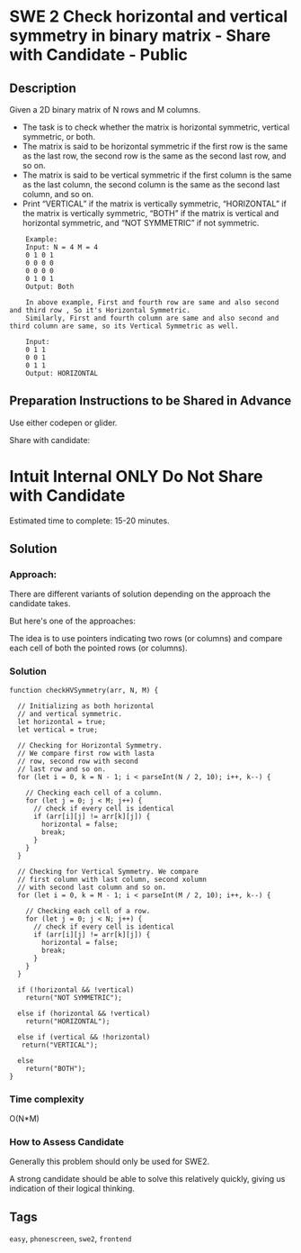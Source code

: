 # SWE 2 Check horizontal and vertical symmetry in binary matrix - Share with Candidate - Public

## Description

Given a 2D binary matrix of N rows and M columns. 

* The task is to check whether the matrix is horizontal symmetric, vertical symmetric, or both.
* The matrix is said to be horizontal symmetric if the first row is the same as the last row, the second row is the same as the second last row, and so on.
* The matrix is said to be vertical symmetric if the first column is the same as the last column, the second column is the same as the second last column, and so on. 
* Print “VERTICAL” if the matrix is vertically symmetric, “HORIZONTAL” if the matrix is vertically symmetric, “BOTH” if the matrix is vertical and horizontal symmetric, and “NOT SYMMETRIC” if not symmetric.


```
    Example:
    Input: N = 4 M = 4
    0 1 0 1
    0 0 0 0
    0 0 0 0
    0 1 0 1
    Output: Both

    In above example, First and fourth row are same and also second and third row , So it's Horizontal Symmetric.
    Similarly, First and fourth column are same and also second and third column are same, so its Vertical Symmetric as well.
      
    Input: 
    0 1 1
    0 0 1
    0 1 1    
    Output: HORIZONTAL                                   
```

## Preparation Instructions to be Shared in Advance

Use either codepen or glider.

Share with candidate:

# Intuit Internal ONLY Do Not Share with Candidate

Estimated time to complete: 15-20 minutes.

## Solution

### Approach:

There are different variants of solution depending on the approach the candidate takes. 

But here's one of the approaches:

The idea is to use pointers indicating two rows (or columns) and compare each cell of both the pointed rows (or columns). 

###  Solution
```
function checkHVSymmetry(arr, N, M) {

  // Initializing as both horizontal
  // and vertical symmetric.
  let horizontal = true;
  let vertical = true;

  // Checking for Horizontal Symmetry.
  // We compare first row with lasta
  // row, second row with second
  // last row and so on.
  for (let i = 0, k = N - 1; i < parseInt(N / 2, 10); i++, k--) {

    // Checking each cell of a column.
    for (let j = 0; j < M; j++) {
      // check if every cell is identical
      if (arr[i][j] != arr[k][j]) {
        horizontal = false;
        break;
      }
    }
  }

  // Checking for Vertical Symmetry. We compare
  // first column with last column, second xolumn
  // with second last column and so on.
  for (let i = 0, k = M - 1; i < parseInt(M / 2, 10); i++, k--) {

    // Checking each cell of a row.
    for (let j = 0; j < N; j++) {
      // check if every cell is identical
      if (arr[i][j] != arr[k][j]) {
        horizontal = false;
        break;
      }
    }
  }

  if (!horizontal && !vertical)
    return("NOT SYMMETRIC");

  else if (horizontal && !vertical)
    return("HORIZONTAL");

  else if (vertical && !horizontal)
   return("VERTICAL");

  else
    return("BOTH");
}

```
### Time complexity
O(N*M)
### How to Assess Candidate

Generally this problem should only be used for SWE2.

A strong candidate should be able to solve this relatively quickly, giving us indication of their logical thinking.

## Tags

`easy`, `phonescreen`, `swe2`, `frontend`
